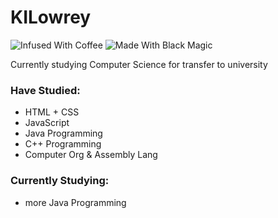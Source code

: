 # KILowrey

![Infused With Coffee](https://img.shields.io/badge/Infused%20With-Coffee-a27250) ![Made With Black Magic](https://img.shields.io/badge/Made%20With-Black%20Magic-8b008b)

Currently studying Computer Science for transfer to university

### Have Studied:
 - HTML + CSS
 - JavaScript
 - Java Programming
 - C++ Programming
 - Computer Org & Assembly Lang

### Currently Studying:
 - more Java Programming
